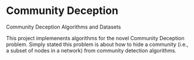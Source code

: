 # Community Deception
Community Deception Algorithms and Datasets

This project implemenents algorithms for the novel Community Deception problem. Simply stated this problem is about how to hide a community (i.e., a subset of nodes in a network) from community detection algorithms.
